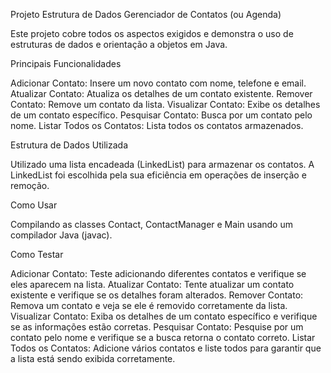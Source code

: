 Projeto Estrutura de Dados
Gerenciador de Contatos (ou Agenda)

Este projeto cobre todos os aspectos exigidos e demonstra o uso de estruturas de dados e orientação a objetos em Java.

Principais Funcionalidades

Adicionar Contato: Insere um novo contato com nome, telefone e email.
Atualizar Contato: Atualiza os detalhes de um contato existente.
Remover Contato: Remove um contato da lista.
Visualizar Contato: Exibe os detalhes de um contato específico.
Pesquisar Contato: Busca por um contato pelo nome.
Listar Todos os Contatos: Lista todos os contatos armazenados.

Estrutura de Dados Utilizada

Utilizado uma lista encadeada (LinkedList) para armazenar os contatos. 
A LinkedList foi escolhida pela sua eficiência em operações de inserção e remoção.

Como Usar

Compilando as classes Contact, ContactManager e Main usando um compilador Java (javac).

Como Testar

Adicionar Contato: Teste adicionando diferentes contatos e verifique se eles aparecem na lista.
Atualizar Contato: Tente atualizar um contato existente e verifique se os detalhes foram alterados.
Remover Contato: Remova um contato e veja se ele é removido corretamente da lista.
Visualizar Contato: Exiba os detalhes de um contato específico e verifique se as informações estão corretas.
Pesquisar Contato: Pesquise por um contato pelo nome e verifique se a busca retorna o contato correto.
Listar Todos os Contatos: Adicione vários contatos e liste todos para garantir que a lista está sendo exibida corretamente.
